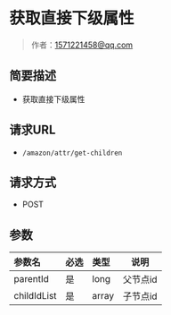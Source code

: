 # 获取直接下级属性

> 作者：1571221458@qq.com

## 简要描述

- 获取直接下级属性

## 请求URL
- ` /amazon/attr/get-children `
  
## 请求方式
- POST 

## 参数

|参数名|必选|类型|说明|
|:----    |:---|:----- |-----   |
|parentId |是  |long |父节点id   |
|childIdList |是  |array | 子节点id    |